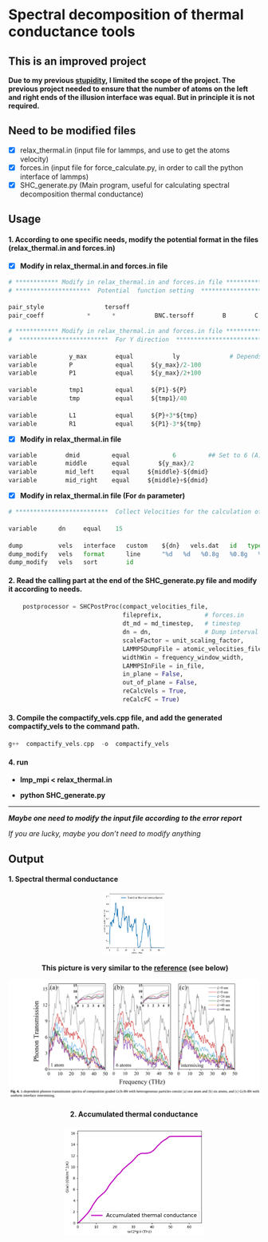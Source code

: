  #  Spectral decomposition of thermal conductance tools
 ## This is an improved project

**Due to my previous [stupidity](https://github.com/Tingliangstu/Spectral-decomposition-python-tools), I limited the scope of the project. The previous project needed to ensure that the number of atoms on the left and right ends of the illusion interface was equal. But in principle it is not required.**

## Need to be modified files

- [x] relax_thermal.in (input file for lammps, and use to get the atoms velocity)
- [x] forces.in (input file for force_calculate.py, in order to call the python interface of lammps)
- [x] SHC_generate.py (Main program, useful for calculating spectral decomposition thermal conductance)

## Usage

#### 1. According to one specific needs, modify the potential format in the files (relax_thermal.in and forces.in)

- [x] **Modify in relax_thermal.in and forces.in file** 

```python
# ************ Modify in relax_thermal.in and forces.in file ************
# *********************  Potential  function setting  *****************

pair_style                 tersoff
pair_coeff            *      *           BNC.tersoff        B        C       N
```

```python
# ************ Modify in relax_thermal.in and forces.in file ************
#  *************************  For Y direction  **************************************

variable         y_max        equal           ly              # Depends on the direction of heat transport
variable         P            equal     ${y_max}/2-100
variable         P1           equal     ${y_max}/2+100

variable         tmp1         equal     ${P1}-${P}
variable         tmp          equal     ${tmp1}/40

variable         L1           equal     ${P}+3*${tmp}
variable         R1           equal     ${P1}-3*${tmp}
```

- [x] **Modify in relax_thermal.in file** 

```python
variable        dmid         equal            6         ## Set to 6 (A) here, one can modify it
variable        middle       equal        ${y_max}/2 
variable        mid_left     equal     ${middle}-${dmid}
variable        mid_right    equal     ${middle}+${dmid}
```

- [x] **Modify in relax_thermal.in file (For `dn` parameter)**

```python
# **************************  Collect Velocities for the calculation of force constants *************************

variable      dn     equal    15            

dump          vels   interface   custom    ${dn}   vels.dat   id   type   vx   vy   vz
dump_modify   vels   format      line      "%d   %d   %0.8g   %0.8g   %0.8g"
dump_modify   vels   sort        id
```



#### 2. Read the calling part at the end of the SHC_generate.py file and modify it according to needs.

```python
    postprocessor = SHCPostProc(compact_velocities_file,
                                fileprefix,            # forces.in
                                dt_md = md_timestep,   # timestep
                                dn = dn,               # Dump interval
                                scaleFactor = unit_scaling_factor,
                                LAMMPSDumpFile = atomic_velocities_file, # velocity file
                                widthWin = frequency_window_width,
                                LAMMPSInFile = in_file,
                                in_plane = False,
                                out_of_plane = False,
                                reCalcVels = True,
                                reCalcFC = True)
```



#### 3. Compile the compactify_vels.cpp file, and add the generated compactify_vels to the command path.

```c++
g++  compactify_vels.cpp  -o  compactify_vels
```

#### 4. **run**

- **lmp_mpi < relax_thermal.in**

- **python SHC_generate.py**

- ------

  ***Maybe one need to modify the input file according to the error report***
  
  *If you are lucky, maybe you don’t need to modify anything*
  
  

## Output

#### 1. Spectral thermal conductance
<div align=center><img width="250" height="250" src="https://github.com/Tingliangstu/New-Version-Spectral-decomposition-python-tools/blob/master/SHC_calculate/Fij.dat_SHC.png" style="zoom: 50%;"/>



​                                                        **This picture is very similar to the [reference](https://doi.org/10.1016/j.ijheatmasstransfer.2019.118608) (see below)**

![](https://github.com/Tingliangstu/New-Version-Spectral-decomposition-python-tools/blob/master/Ref_paper/ref_fig.jpg)
#### 2. Accumulated thermal conductance
<img src="https://github.com/Tingliangstu/New-Version-Spectral-decomposition-python-tools/blob/master/SHC_calculate/Fij.dat_accumulated_ITC.png" style="zoom:50%;"/>
